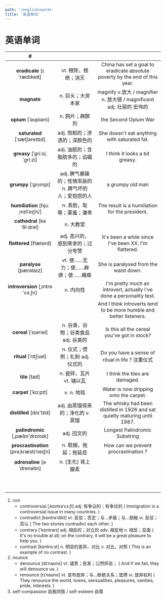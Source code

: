 ```yaml
---
path: '/english/words'
title: '英语单词'
---
```


# 英语单词

|                   #                    |                                                       |                                                                             |
| :------------------------------------: | :---------------------------------------------------: | :-------------------------------------------------------------------------: |
|       **eradicate** [ɪˈrædɪkeɪt]       |                 vt. 根除，根绝；消灭                  | China has set a goal to eradicate absolute poverty by the end of this year. |
|              **magnate**               |                   n. 巨头；大资本家                   |    magnify v.放大 / magnifier n. 放大镜 / magnificent adj. 壮丽的 宏伟的    |
|          **opium** [ˈəʊpiəm]           |                    n. 鸦片；麻醉剂                    |                            the Second Opium War                             |
|      **saturated** [ˈsætʃəreɪtɪd]      |             adj. 饱和的；渗透的；深颜色的             |                She doesn't eat anything with saturated fat.                 |
|     **greasy** [ˈɡriːsi; ˈɡriːzi]      |            adj. 油腻的；含脂肪多的；谄媚的            |                       I think it looks a bit greasy.                        |
|          **grumpy** [ˈɡrʌmpi]          | adj. 脾气暴躁的；性情乖戾的 n. 脾气坏的人；爱抱怨的人 |                              a grumpy old man                               |
|   **humiliation** [hjuːˌmɪliˈeɪʃn/]    |               n. 丢脸，耻辱；蒙羞；谦卑               |               The result is a humiliation for the president.                |
|       **cathedral** [kəˈθiːdrəl]       |                       n. 大教堂                       |                                                                             |
|        **flattered** [flætərd]         |          adj. 高兴的， 感到荣幸的；过分夸赞           |            It's been a while since I've been XX. I'm flattered.             |
|        **paralyse** [pærəlaɪz]         |           vt. 使……无力；使……麻痹；使……瘫痪            |                    She is paralysed from the waist down.                    |
|    **introversion** [ˌɪntrəˈvɜːʃn]     |                       n. 内向性                       |    I'm pretty much an introvert, actually l've done a personality test.     |
|                                        |                                                       |     And I think introverts tend to be more humble and better listeners.     |
|         **cereal** [ˈsɪəriəl]          |          n. 谷类，谷物；谷类食品 adj. 谷类的          |                 Is this all the cereal you've got in stock?                 |
|         **ritual** [ˈrɪtʃuəl]          |            n. 仪式；惯例；礼制 adj. 仪式的            |              Do you have a sense of ritual in life ? 注重仪式               |
|            **tile** [taɪl]             |               n. 瓷砖，瓦片 vt. 铺以瓦                |                       I think the tiles are damaged.                        |
|          **carpet** [ˈkɑːpɪt]          |                      v. n. 地毯                       |                   Water is now dripping onto the carpet.                    |
|        **distilled** [dɪs'tɪld]        |           adj. 由蒸馏得来的；净化的 v. 蒸馏           | The whisky had been distilled in 1926 and sat quietly maturing until 1987.  |
|    **palindromic** [,pælɪn'drɒmɪk]     |                      adj. 回文的                      |                        Longest Palindromic Substring                        |
| **procrastination** [prəˌkræstɪˈneɪʃn] |                 n. 耽搁，拖延；拖延症                 |                    How can we prevent procrastination ?                     |
|      **adrenaline** [əˈdrenəlɪn]       |                  n. [生化] 肾上腺素                   |                                                                             |
|                                        |                                                       |                                                                             |
|                                        |                                                       |                                                                             |
|                                        |                                                       |                                                                             |
|                                        |                                                       |                                                                             |
|                                        |                                                       |                                                                             |
|                                        |                                                       |                                                                             |
|                                        |                                                       |                                                                             |
|                                        |                                                       |                                                                             |
|                                        |                                                       |                                                                             |
|                                        |                                                       |                                                                             |

1. con
   - controversial [ˌkɒntrəˈvɜːʃl] adj. 有争议的；有争论的 ( Immigration is a controversial issue in many countries. )
   - contradict [kɒntrəˈdɪkt] vt. 反驳；否定；与…矛盾；与…抵触 vi. 反驳；否认 ( The two stories contradict each other. )
   - contrary ['kɒntrərɪ] adj. 相反的；对立的 adv. 相反地 n. 相反；反面 ( It's no trouble at all; on the contrary, it will be a great pleasure to help you. )
   - contrast [kɒntrɑːst] n. 明显的差异，对比 v. 对比，对照 ( This is an example of no contrast. )
2. nounce
   - denounce [dɪˈnaʊns] vt. 谴责；告发；公然抨击； ( And if we fail, they will denounce us. )
   - renounce [rɪˈnaʊns] vt. 宣布放弃；与…断绝关系；垫牌 vi. 放弃权利 ( They renounce the world, towns, sensualities, pleasures, vanities, pride, interests. )
3. self-compassion 自我同情 / self-esteem 自尊

